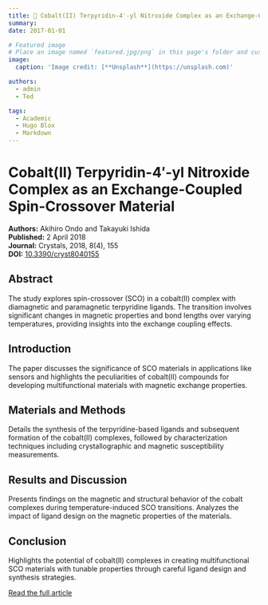 ```yaml
---
title: 🎉 Cobalt(II) Terpyridin-4′-yl Nitroxide Complex as an Exchange-Coupled Spin-Crossover Material
summary: 
date: 2017-01-01

# Featured image
# Place an image named `featured.jpg/png` in this page's folder and customize its options here.
image:
  caption: 'Image credit: [**Unsplash**](https://unsplash.com)'

authors:
  - admin
  - Ted

tags:
  - Academic
  - Hugo Blox
  - Markdown
---
```

# Cobalt(II) Terpyridin-4′-yl Nitroxide Complex as an Exchange-Coupled Spin-Crossover Material

**Authors:** Akihiro Ondo and Takayuki Ishida  
**Published:** 2 April 2018  
**Journal:** Crystals, 2018, 8(4), 155  
**DOI:** [10.3390/cryst8040155](https://doi.org/10.3390/cryst8040155)

## Abstract
The study explores spin-crossover (SCO) in a cobalt(II) complex with diamagnetic and paramagnetic terpyridine ligands. The transition involves significant changes in magnetic properties and bond lengths over varying temperatures, providing insights into the exchange coupling effects.

## Introduction
The paper discusses the significance of SCO materials in applications like sensors and highlights the peculiarities of cobalt(II) compounds for developing multifunctional materials with magnetic exchange properties.

## Materials and Methods
Details the synthesis of the terpyridine-based ligands and subsequent formation of the cobalt(II) complexes, followed by characterization techniques including crystallographic and magnetic susceptibility measurements.

## Results and Discussion
Presents findings on the magnetic and structural behavior of the cobalt complexes during temperature-induced SCO transitions. Analyzes the impact of ligand design on the magnetic properties of the materials.

## Conclusion
Highlights the potential of cobalt(II) complexes in creating multifunctional SCO materials with tunable properties through careful ligand design and synthesis strategies.

[Read the full article](https://www.mdpi.com/2073-4352/8/4/155)
